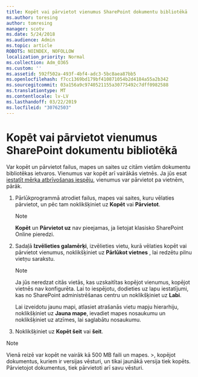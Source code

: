 ```yaml
---
title: Kopēt vai pārvietot vienumus SharePoint dokumentu bibliotēkā
ms.author: toresing
author: tomresing
manager: scotv
ms.date: 5/24/2018
ms.audience: Admin
ms.topic: article
ROBOTS: NOINDEX, NOFOLLOW
localization_priority: Normal
ms.collection: Adm_O365
ms.custom: ''
ms.assetid: 592f502a-493f-4bf4-adc3-5bc8aea87bb5
ms.openlocfilehash: f7cc1369bd179bf410871054b2d4184a55a2b342
ms.sourcegitcommit: 03a156a9c9740521155a30775492c7dff0982588
ms.translationtype: MT
ms.contentlocale: lv-LV
ms.lasthandoff: 03/22/2019
ms.locfileid: "30762503"
---
```

# <a name="copy-or-move-items-in-a-sharepoint-document-library"></a>Kopēt vai pārvietot vienumus SharePoint dokumentu bibliotēkā

Var kopēt un pārvietot failus, mapes un saites uz citām vietām dokumentu bibliotēkas ietvaros. Vienumus var kopēt arī vairākās vietnēs. Ja jūs esat [iestatīt mērķa atbrīvošanas iespēju](https://go.microsoft.com/fwlink/?linkid=622980), vienumus var pārvietot pa vietnēm, pārāk.
  
1. Pārlūkprogrammā atrodiet failus, mapes vai saites, kuru vēlaties pārvietot, un pēc tam noklikšķiniet uz **Kopēt** vai **Pārvietot**.
    
    > [!NOTE]
    > **Kopēt** un **Pārvietot uz** nav pieejamas, ja lietojat klasisko SharePoint Online pieredzi. 
  
2. Sadaļā **Izvēlieties galamērķi**, izvēlieties vietu, kurā vēlaties kopēt vai pārvietot vienumus, noklikšķiniet uz **Pārlūkot vietnes** , lai redzētu pilnu vietņu sarakstu. 
    
    > [!NOTE]
    > Ja jūs neredzat citās vietās, kas uzskaitītas kopējot vienumus, kopējot vietnēs nav konfigurēta. Lai to iespējotu, dodieties uz lapu iestatījumi, kas no SharePoint administrēšanas centru un noklikšķiniet uz **Labi**. 
  
    Lai izveidotu jaunu mapi, atlasiet atrašanās vietu mapju hierarhiju, noklikšķiniet uz **Jauna mape**, ievadiet mapes nosaukumu un noklikšķiniet uz atzīmes, lai saglabātu nosaukumu.
    
3. Noklikšķiniet uz **Kopēt šeit** vai **šeit**.
    
> [!NOTE]
>  Vienā reizē var kopēt ne vairāk kā 500 MB faili un mapes. >, kopējot dokumentus, kuriem ir versijas vēsturi, un tikai jaunākā versija tiek kopēts. Pārvietojot dokumentus, tiek pārvietoti arī savu vēsturi. 
  

